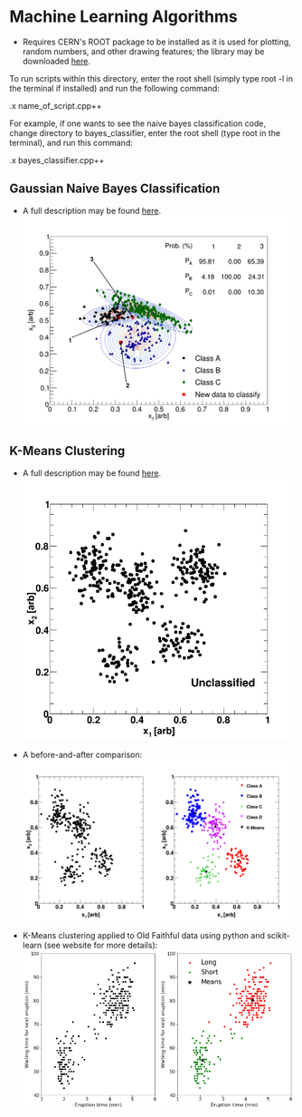 # Machine Learning Algorithms
* Requires CERN's ROOT package to be installed as it is used for plotting, random numbers, and other drawing features; the library may be downloaded <a href="https://root.cern.ch/download/root_v6.14.04.source.tar.gz">here</a>.

To run scripts within this directory, enter the root shell (simply type root -l in the terminal if installed) 
and run the following command:

.x name_of_script.cpp++

For example, if one wants to see the naive bayes classification code, change
directory to bayes_classifier, enter the root shell (type root in the terminal), and run this command:

.x bayes_classifier.cpp++

## Gaussian Naive Bayes Classification
* A full description may be found <a href="https://freddyox.github.io/blog/bayesian_classifier/">here</a>.
![Bayes](bayes_classifier/bayesian_example2.png)

## K-Means Clustering
* A full description may be found <a href="https://freddyox.github.io/blog/Kmeans/">here</a>.
![K](https://github.com/freddyox/freddyox.github.io/blob/master/images/kmeans/animation_loop.gif)

* A before-and-after comparison:
![K1](https://github.com/freddyox/freddyox.github.io/blob/master/images/kmeans/kmeans_smallcanvas_success.png)

* K-Means clustering applied to Old Faithful data using python and scikit-learn (see website for more details):
![K2](https://github.com/freddyox/freddyox.github.io/blob/master/images/kmeans/old_faithful_summary.png)
